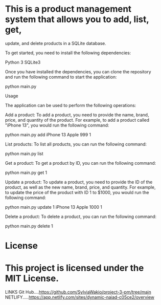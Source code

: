 # This is a product management system that allows you to add, list, get,
 update, and delete products in a SQLite database.

 To get started, you need to install the following dependencies:

Python 3
 SQLite3

Once you have installed the dependencies, you can clone the repository and
run the following command to start the application:

python main.py

 Usage

The application can be used to perform the following operations:

Add a product: To add a product, you need to provide the name, brand,
 price, and quantity of the product. For example, to add a product called
"iPhone 13", you would run the following command:

python main.py add iPhone 13 Apple 999 1

List products: To list all products, you can run the following command:

 python main.py list

 Get a product: To get a product by ID, you can run the following command:

 python main.py get 1

Update a product: To update a product, you need to provide the ID of the
product, as well as the new name, brand, price, and quantity. For example,
to update the price of the product with ID 1 to $1000, you would run the
 following command:

python main.py update 1 iPhone 13 Apple 1000 1

 Delete a product: To delete a product, you can run the following command:

 python main.py delete 1





# License
# This project is licensed under the MIT License.
LINKS
Git Hub....https://github.com/SylviaWakio/project-3-pm/tree/main
NETLIFY.....https://app.netlify.com/sites/dynamic-naiad-c05ce2/overview
